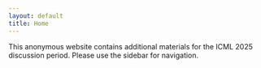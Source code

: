 ```yaml
---
layout: default
title: Home
---
```

This anonymous website contains additional materials for the ICML 2025 discussion period. Please use the sidebar for navigation.
